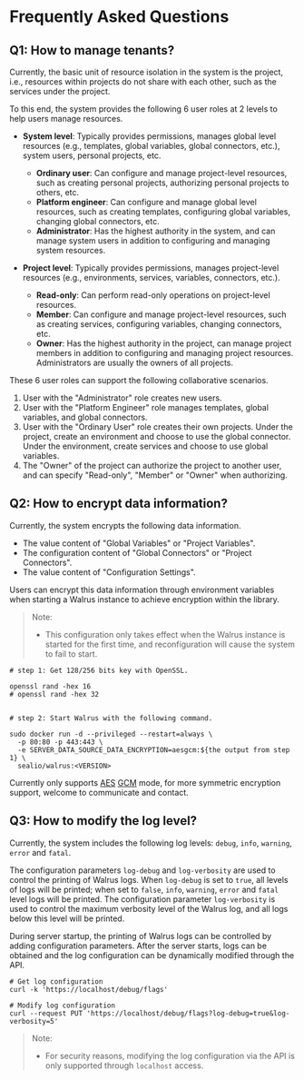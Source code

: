 # Frequently Asked Questions

## Q1: How to manage tenants?

Currently, the basic unit of resource isolation in the system is the project, i.e., resources within projects do not share with each other, such as the services under the project.

To this end, the system provides the following 6 user roles at 2 levels to help users manage resources.

- **System level**: Typically provides permissions, manages global level resources (e.g., templates, global variables, global connectors, etc.), system users, personal projects, etc.
  - **Ordinary user**: Can configure and manage project-level resources, such as creating personal projects, authorizing personal projects to others, etc.
  - **Platform engineer**: Can configure and manage global level resources, such as creating templates, configuring global variables, changing global connectors, etc.
  - **Administrator**: Has the highest authority in the system, and can manage system users in addition to configuring and managing system resources.

- **Project level**: Typically provides permissions, manages project-level resources (e.g., environments, services, variables, connectors, etc.).
  - **Read-only**: Can perform read-only operations on project-level resources.
  - **Member**: Can configure and manage project-level resources, such as creating services, configuring variables, changing connectors, etc.
  - **Owner**: Has the highest authority in the project, can manage project members in addition to configuring and managing project resources. Administrators are usually the owners of all projects.

These 6 user roles can support the following collaborative scenarios.

1. User with the "Administrator" role creates new users.
2. User with the "Platform Engineer" role manages templates, global variables, and global connectors.
3. User with the "Ordinary User" role creates their own projects. Under the project, create an environment and choose to use the global connector. Under the environment, create services and choose to use global variables.
4. The "Owner" of the project can authorize the project to another user, and can specify "Read-only", "Member" or "Owner" when authorizing.

## Q2: How to encrypt data information?

Currently, the system encrypts the following data information.

- The value content of "Global Variables" or "Project Variables".
- The configuration content of "Global Connectors" or "Project Connectors".
- The value content of "Configuration Settings".

Users can encrypt this data information through environment variables when starting a Walrus instance to achieve encryption within the library.

> Note:
> - This configuration only takes effect when the Walrus instance is started for the first time, and reconfiguration will cause the system to fail to start.

```shell
# step 1: Get 128/256 bits key with OpenSSL.

openssl rand -hex 16
# openssl rand -hex 32


# step 2: Start Walrus with the following command.

sudo docker run -d --privileged --restart=always \
  -p 80:80 -p 443:443 \
  -e SERVER_DATA_SOURCE_DATA_ENCRYPTION=aesgcm:${the output from step 1} \
  sealio/walrus:<VERSION>

```

Currently only supports [AES](https://en.wikipedia.org/wiki/Advanced_Encryption_Standard) [GCM](https://en.wikipedia.org/wiki/Galois/Counter_Mode) mode, for more symmetric encryption support, welcome to communicate and contact.

## Q3: How to modify the log level?

Currently, the system includes the following log levels: `debug`, `info`, `warning`, `error` and `fatal`.

The configuration parameters `log-debug` and `log-verbosity` are used to control the printing of Walrus logs. When `log-debug` is set to `true`, all levels of logs will be printed; when set to `false`, `info`, `warning`, `error` and `fatal` level logs will be printed. The configuration parameter `log-verbosity` is used to control the maximum verbosity level of the Walrus log, and all logs below this level will be printed.

During server startup, the printing of Walrus logs can be controlled by adding configuration parameters. After the server starts, logs can be obtained and the log configuration can be dynamically modified through the API.
```shell
# Get log configuration
curl -k 'https://localhost/debug/flags'

# Modify log configuration
curl --request PUT 'https://localhost/debug/flags?log-debug=true&log-verbosity=5'
```
> Note:
> - For security reasons, modifying the log configuration via the API is only supported through `localhost` access.